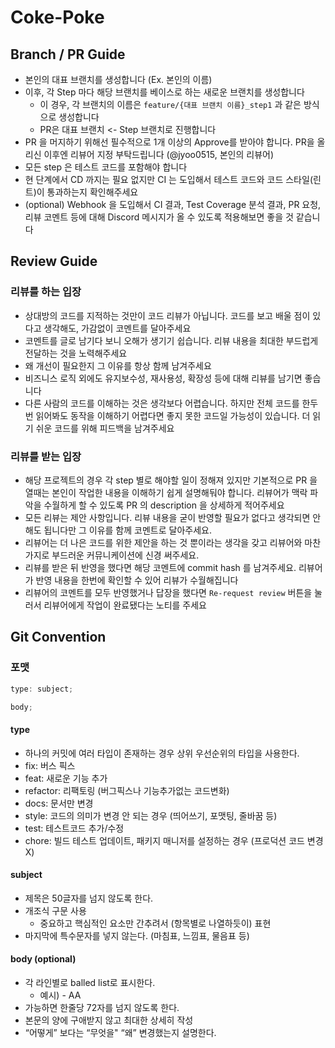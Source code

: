 # Coke-Poke

## Branch / PR Guide

- 본인의 대표 브랜치를 생성합니다 (Ex. 본인의 이름)
- 이후, 각 Step 마다 해당 브랜치를 베이스로 하는 새로운 브랜치를 생성합니다
  - 이 경우, 각 브랜치의 이름은 `feature/{대표 브랜치 이름}_step1` 과 같은 방식으로 생성합니다
  - PR은 대표 브랜치 <- Step 브랜치로 진행합니다
- PR 을 머지하기 위해선 필수적으로 1개 이상의 Approve를 받아야 합니다. PR을 올리신 이후엔 리뷰어 지정 부탁드립니다 (@jyoo0515, 본인의 리뷰어)
- 모든 step 은 테스트 코드를 포함해야 합니다
- 현 단계에서 CD 까지는 필요 없지만 CI 는 도입해서 테스트 코드와 코드 스타일(린트)이 통과하는지 확인해주세요
- (optional) Webhook 을 도입해서 CI 결과, Test Coverage 분석 결과, PR 요청, 리뷰 코멘트 등에 대해 Discord 메시지가 올 수 있도록 적용해보면 좋을 것 같습니다

## Review Guide

### 리뷰를 하는 입장

- 상대방의 코드를 지적하는 것만이 코드 리뷰가 아닙니다. 코드를 보고 배울 점이 있다고 생각해도, 가감없이 코멘트를 달아주세요
- 코멘트를 글로 남기다 보니 오해가 생기기 쉽습니다. 리뷰 내용을 최대한 부드럽게 전달하는 것을 노력해주세요
- 왜 개선이 필요한지 그 이유를 항상 함께 남겨주세요
- 비즈니스 로직 외에도 유지보수성, 재사용성, 확장성 등에 대해 리뷰를 남기면 좋습니다
- 다른 사람의 코드를 이해하는 것은 생각보다 어렵습니다. 하지만 전체 코드를 한두번 읽어봐도 동작을 이해하기 어렵다면 좋지 못한 코드일 가능성이 있습니다. 더 읽기 쉬운 코드를 위해 피드백을 남겨주세요

### 리뷰를 받는 입장

- 해당 프로젝트의 경우 각 step 별로 해야할 일이 정해져 있지만 기본적으로 PR 을 열때는 본인이 작업한 내용을 이해하기 쉽게 설명해둬야 합니다. 리뷰어가 맥락 파악을 수월하게 할 수 있도록 PR 의 description 을 상세하게 적어주세요
- 모든 리뷰는 제안 사항입니다. 리뷰 내용을 굳이 반영할 필요가 없다고 생각되면 안해도 됩니다만 그 이유를 함께 코멘트로 달아주세요.
- 리뷰어는 더 나은 코드를 위한 제안을 하는 것 뿐이라는 생각을 갖고 리뷰어와 마찬가지로 부드러운 커뮤니케이션에 신경 써주세요.
- 리뷰를 받은 뒤 반영을 했다면 해당 코멘트에 commit hash 를 남겨주세요. 리뷰어가 반영 내용을 한번에 확인할 수 있어 리뷰가 수월해집니다
- 리뷰어의 코멘트를 모두 반영했거나 답장을 했다면 `Re-request review` 버튼을 눌러서 리뷰어에게 작업이 완료됐다는 노티를 주세요

## Git Convention

### 포맷

```jsx
type: subject;

body;
```

#### type

- 하나의 커밋에 여러 타입이 존재하는 경우 상위 우선순위의 타입을 사용한다.
- fix: 버스 픽스
- feat: 새로운 기능 추가
- refactor: 리팩토링 (버그픽스나 기능추가없는 코드변화)
- docs: 문서만 변경
- style: 코드의 의미가 변경 안 되는 경우 (띄어쓰기, 포맷팅, 줄바꿈 등)
- test: 테스트코드 추가/수정
- chore: 빌드 테스트 업데이트, 패키지 매니저를 설정하는 경우 (프로덕션 코드 변경 X)

#### subject

- 제목은 50글자를 넘지 않도록 한다.
- 개조식 구문 사용
  - 중요하고 핵심적인 요소만 간추려서 (항목별로 나열하듯이) 표현
- 마지막에 특수문자를 넣지 않는다. (마침표, 느낌표, 물음표 등)

#### body (optional)

- 각 라인별로 balled list로 표시한다.
  - 예시) - AA
- 가능하면 한줄당 72자를 넘지 않도록 한다.
- 본문의 양에 구애받지 않고 최대한 상세히 작성
- “어떻게” 보다는 “무엇을" “왜” 변경했는지 설명한다.
